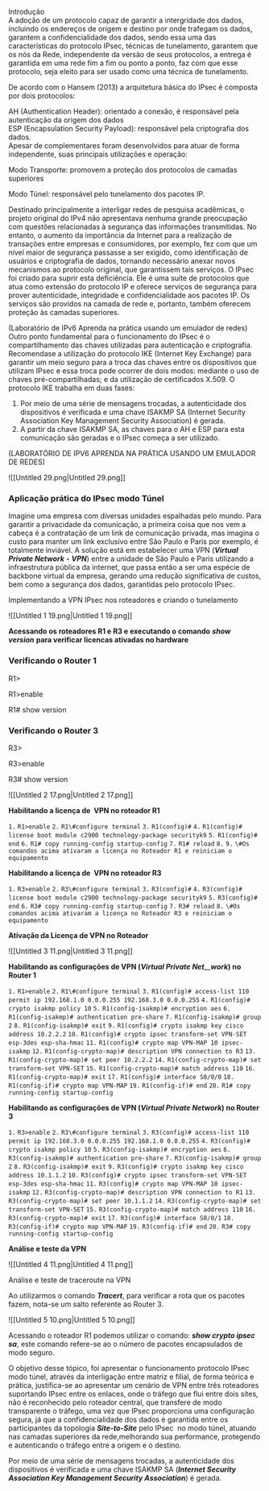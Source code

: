 Introdução  
A adoção de um protocolo capaz de garantir a intergridade dos dados, incluindo os endereços de origem e destino por onde trafegam os dados, garantem a confidencialidade dos dados, sendo essa uma das caracteristicas do protocolo IPsec, técnicas de tunelamento, garantem que os nós da Rede, independente da versão de seus protocolos, a entrega é garantida em uma rede fim a fim ou ponto a ponto, faz com que esse protocolo, seja eleito para ser usado como uma técnica de tunelamento.  

De acordo com o Hansem (2013) a arquitetura básica do IPsec é composta por dois protocolos:

AH (Authentication Header): orientado a conexão, é responsável pela autenticação da origem dos dados  
ESP (Encapsulation Security Payload): responsável pela criptografia dos dados.  
Apesar de complementares foram desenvolvidos para atuar de forma independente, suas principais utilizações e operação:  

Modo Transporte: promovem a proteção dos protocolos de camadas superiores

Modo Túnel: responsável pelo tunelamento dos pacotes IP.

Destinado principalmente a interligar redes de pesquisa acadêmicas, o projeto original do IPv4 não apresentava nenhuma grande preocupação com questões relacionadas à segurança das informações transmitidas. No entanto, o aumento da importância da Internet para a realização de transações entre empresas e consumidores, por exemplo, fez com que um nível maior de segurança passasse a ser exigido, como identificação de usuários e criptografia de dados, tornando necessário anexar novos mecanismos ao protocolo original, que garantissem tais serviços. O IPsec foi criado para suprir esta deficiência. Ele é uma suíte de protocolos que atua como extensão do protocolo IP e oferece serviços de segurança para prover autenticidade, integridade e confidencialidade aos pacotes IP. Os serviços são providos na camada de rede e, portanto, também oferecem proteção às camadas superiores.

(Laboratório de IPv6 Aprenda na prática usando um emulador de redes)  
Outro ponto fundamental para o funcionamento do IPsec é o compartilhamento das chaves utilizadas para autenticação e criptografia. Recomendase a utilização do protocolo IKE (Internet Key Exchange) para garantir um meio seguro para a troca das chaves entre os dispositivos que utilizam IPsec e essa troca pode ocorrer de dois modos: mediante o uso de chaves pré-compartilhadas; e da utilização de certificados X.509. O protocolo IKE trabalha em duas fases:  

1. Por meio de uma série de mensagens trocadas, a autenticidade dos dispositivos é verificada e uma chave ISAKMP SA (Internet Security Association Key Management Security Association) é gerada.
2. A partir da chave ISAKMP SA, as chaves para o AH e ESP para esta comunicação são geradas e o IPsec começa a ser utilizado.

(LABORATÓRIO DE IPV6 APRENDA NA PRÁTICA USANDO UM EMULADOR DE REDES)

![[Untitled 29.png|Untitled 29.png]]

### Aplicação prática do IPsec modo Túnel

Imagine uma empresa com diversas unidades espalhadas pelo mundo. Para garantir a privacidade da comunicação, a primeira coisa que nos vem a cabeça é a contratação de um link de comunicação privada, mas imagina o custo para manter um link exclusivo entre São Paulo e Paris por exemplo, é totalmente inviável. A solução está em estabelecer uma VPN (_**Virtual Private Network**_ _**-**_ _**VPN**_) entre a unidade de São Paulo e Paris utilizando a infraestrutura pública da internet, que passa então a ser uma espécie de backbone virtual da empresa, gerando uma redução significativa de custos, bem como a segurança dos dados, garantidas pelo protocolo IPsec.

Implementando a VPN IPsec nos roteadores e criando o tunelamento

![[Untitled 1 19.png|Untitled 1 19.png]]

**Acessando os roteadores R1 e R3 e executando o comando** _**show version**_ **para verificar licencas ativadas no hardware**

### Verificando o Router 1

R1>

R1>enable

R1# show version

### Verificando o Router 3

R3>

R3>enable

R3# show version

![[Untitled 2 17.png|Untitled 2 17.png]]

**Habilitando a licença de  VPN no roteador R1**

`1.` `R1>enable` `2.` `R1\#configure terminal` `3.` `R1(config)#` `4.` `R1(config)# license boot module c2900 technology-package securityk9` `5.` `R1(config)# end` `6.` `R1# copy running-config startup-config` `7.` `R1# reload` `8.` `9.` `\#Os comandos acima ativaram a licença no Roteador R1 e reiniciam o equipamento`

**Habilitando a licença de  VPN no roteador R3**

`1.` `R3>enable` `2.` `R3\#configure terminal` `3.` `R3(config)#` `4.` `R3(config)# license boot module c2900 technology-package securityk9` `5.` `R3(config)# end` `6.` `R3# copy running-config startup-config` `7.` `R3# reload` `8.` `\#Os comandos acima ativaram a licença no Roteador R3 e reiniciam o equipamento`

**Ativação da Licença de VPN no Roteador**

![[Untitled 3 11.png|Untitled 3 11.png]]

**Habilitando as configurações de VPN (**_**Virtual Private Net**__**work**_**) no Router 1**

`1.` `R1>enable` `2.` `R1\#configure terminal` `3.` `R1(config)# access-list 110 permit ip 192.168.1.0 0.0.0.255 192.168.3.0 0.0.0.255` `4.` `R1(config)# crypto isakmp policy 10` `5.` `R1(config-isakmp)# encryption aes` `6.` `R1(config-isakmp)# authentication pre-share` `7.` `R1(config-isakmp)# group 2` `8.` `R1(config-isakmp)# exit` `9.` `R1(config)# crypto isakmp key cisco address 10.2.2.2` `10.` `R1(config)# crypto ipsec transform-set VPN-SET esp-3des esp-sha-hmac` `11.` `R1(config)# crypto map VPN-MAP 10 ipsec-isakmp` `12.` `R1(config-crypto-map)# description VPN connection to R3` `13.` `R1(config-crypto-map)# set peer 10.2.2.2` `14.` `R1(config-crypto-map)# set transform-set VPN-SET` `15.` `R1(config-crypto-map)# match address 110` `16.` `R1(config-crypto-map)# exit` `17.` `R1(config)# interface S0/0/0` `18.` `R1(config-if)# crypto map VPN-MAP` `19.` `R1(config-if)# end` `20.` `R1# copy running-config startup-config`

**Habilitando as configurações de VPN (**_**Virtual Private Network**_**) no Router 3**

`1.` `R3>enable` `2.` `R3\#configure terminal` `3.` `R3(config)# access-list 110 permit ip 192.168.3.0 0.0.0.255 192.168.1.0 0.0.0.255` `4.` `R3(config)# crypto isakmp policy 10` `5.` `R3(config-isakmp)# encryption aes` `6.` `R3(config-isakmp)# authentication pre-share` `7.` `R3(config-isakmp)# group 2` `8.` `R3(config-isakmp)# exit` `9.` `R3(config)# crypto isakmp key cisco address 10.1.1.2` `10.` `R3(config)# crypto ipsec transform-set VPN-SET esp-3des esp-sha-hmac` `11.` `R3(config)# crypto map VPN-MAP 10 ipsec-isakmp` `12.` `R3(config-crypto-map)# description VPN connection to R1` `13.` `R3(config-crypto-map)# set peer 10.1.1.2` `14.` `R3(config-crypto-map)# set transform-set VPN-SET` `15.` `R3(config-crypto-map)# match address 110` `16.` `R3(config-crypto-map)# exit` `17.` `R3(config)# interface S0/0/1` `18.` `R3(config-if)# crypto map VPN-MAP` `19.` `R3(config-if)# end` `20.` `R3# copy running-config startup-config`

**Análise e teste da VPN**

![[Untitled 4 11.png|Untitled 4 11.png]]

Análise e teste de traceroute na VPN

Ao utilizarmos o comando _**Tracert**_, para verificar a rota que os pacotes fazem, nota-se um salto referente ao Router 3.

![[Untitled 5 10.png|Untitled 5 10.png]]

Acessando o roteador R1 podemos utilizar o comando: _**show crypto ipsec sa**_, este comando refere-se ao o número de pacotes encapsulados de modo seguro.

O objetivo desse tópico, foi apresentar o funcionamento protocolo IPsec modo túnel, através da interligação entre matriz e filial, de forma teórica e prática, justifica-se ao apresentar um cenário de VPN entre três roteadores suportando IPsec entre os enlaces, onde o tráfego que flui entre dois sites, não é reconhecido pelo roteador central, que transfere de modo transparente o tráfego, uma vez que IPsec proporciona uma configuração segura, já que a confidencialidade dos dados é garantida entre os participantes da topologia _**Site-to-Site**_ pelo IPsec  no modo túnel, atuando nas camadas superiores da rede,melhorando sua performance, protegendo e autenticando o tráfego entre a origem e o destino.

Por meio de uma série de mensagens trocadas, a autenticidade dos dispositivos é verificada e uma chave ISAKMP SA (_**Internet Security Association Key Management Security Association**_) é gerada.